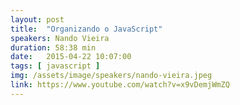 ```yaml
---
layout: post
title:  "Organizando o JavaScript"
speakers: Nando Vieira
duration: 58:38 min
date:   2015-04-22 10:07:00
tags: [ javascript ]
img: /assets/image/speakers/nando-vieira.jpeg
link: https://www.youtube.com/watch?v=x9vDemjWmZQ
---
```

